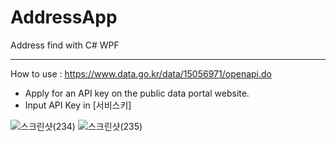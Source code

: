 # AddressApp
Address find with C# WPF

---
How to use : https://www.data.go.kr/data/15056971/openapi.do
* Apply for an API key on the public data portal website.
* Input API Key in [서비스키]
  
![스크린샷(234)](https://github.com/keesung98/AddressApp/assets/70887592/8fa7839d-52b5-4bd9-bb05-aa563407b2d7)
![스크린샷(235)](https://github.com/keesung98/AddressApp/assets/70887592/767f6b70-2a34-4683-90c3-78a54bb99246)
